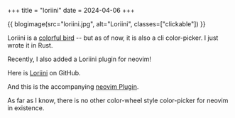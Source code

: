 +++
title = "loriini"
date = 2024-04-06
+++

{{ blogimage(src="loriini.jpg", alt="Loriini", classes=["clickable"]) }}

Loriini is a [colorful bird](https://en.wikipedia.org/wiki/Loriini) -- but as of now, it is also a cli color-picker. I just wrote it in Rust.

Recently, I also added a Loriini plugin for neovim!

Here is [Loriini](https://github.com/kolja/loriini) on GitHub.

And this is the accompanying [neovim Plugin](https://github.com/kolja/loriini.nvim).

As far as I know, there is no other color-wheel style color-picker for neovim in
existence.
